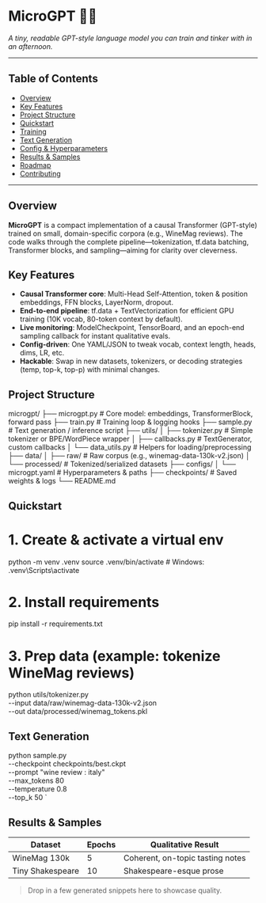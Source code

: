 

# MicroGPT 🧠✨

*A tiny, readable GPT-style language model you can train and tinker with in an afternoon.*

---

## Table of Contents

* [Overview](#overview)
* [Key Features](#key-features)
* [Project Structure](#project-structure)
* [Quickstart](#quickstart)
* [Training](#training)
* [Text Generation](#text-generation)
* [Config & Hyperparameters](#config--hyperparameters)
* [Results & Samples](#results--samples)
* [Roadmap](#roadmap)
* [Contributing](#contributing)


---

## Overview

**MicroGPT** is a compact implementation of a causal Transformer (GPT-style) trained on small, domain-specific corpora (e.g., WineMag reviews). The code walks through the complete pipeline—tokenization, tf.data batching, Transformer blocks, and sampling—aiming for clarity over cleverness.

## Key Features

* **Causal Transformer core**: Multi-Head Self-Attention, token & position embeddings, FFN blocks, LayerNorm, dropout.
* **End-to-end pipeline**: tf.data + TextVectorization for efficient GPU training (10K vocab, 80-token context by default).
* **Live monitoring**: ModelCheckpoint, TensorBoard, and an epoch-end sampling callback for instant qualitative evals.
* **Config-driven**: One YAML/JSON to tweak vocab, context length, heads, dims, LR, etc.
* **Hackable**: Swap in new datasets, tokenizers, or decoding strategies (temp, top-k, top-p) with minimal changes.

## Project Structure

microgpt/
├── microgpt.py               # Core model: embeddings, TransformerBlock, forward pass
├── train.py                  # Training loop & logging hooks
├── sample.py                 # Text generation / inference script
├── utils/
│   ├── tokenizer.py          # Simple tokenizer or BPE/WordPiece wrapper
│   ├── callbacks.py          # TextGenerator, custom callbacks
│   └── data_utils.py         # Helpers for loading/preprocessing
├── data/
│   ├── raw/                  # Raw corpus (e.g., winemag-data-130k-v2.json)
│   └── processed/            # Tokenized/serialized datasets
├── configs/
│   └── microgpt.yaml         # Hyperparameters & paths
├── checkpoints/              # Saved weights & logs
└── README.md

## Quickstart

# 1. Create & activate a virtual env
python -m venv .venv
source .venv/bin/activate   # Windows: .venv\Scripts\activate

# 2. Install requirements
pip install -r requirements.txt

# 3. Prep data (example: tokenize WineMag reviews)
python utils/tokenizer.py \
  --input data/raw/winemag-data-130k-v2.json \
  --out   data/processed/winemag_tokens.pkl


## Text Generation

python sample.py \
  --checkpoint checkpoints/best.ckpt \
  --prompt "wine review : italy" \
  --max_tokens 80 \
  --temperature 0.8 \
  --top_k 50
`


## Results & Samples

| Dataset          | Epochs  | Qualitative Result               |
| ---------------- | ------  | -------------------------------- |
| WineMag 130k     | 5       | Coherent, on-topic tasting notes |
| Tiny Shakespeare | 10      | Shakespeare-esque prose          |

> Drop in a few generated snippets here to showcase quality.



